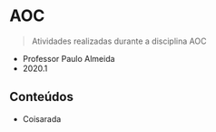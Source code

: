 # AOC
> Atividades realizadas durante a disciplina AOC

- Professor Paulo Almeida
- 2020.1

## Conteúdos

- Coisarada

